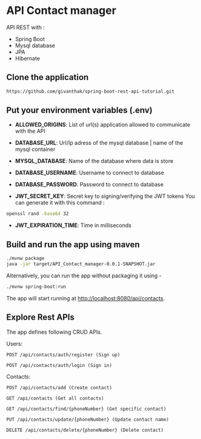 # API Contact manager
API REST with :
- Spring Boot
- Mysql database
- JPA
- Hibernate

## Clone the application

```bash
https://github.com/givanthak/spring-boot-rest-api-tutorial.git
```

## Put your environment variables (.env)

- **ALLOWED_ORIGINS**: List of url(s) application allowed to communicate with the API

- **DATABASE_URL**: Url/Ip adress of the mysql database | name of the mysql container

- **MYSQL_DATABASE**: Name of the database where data is store

- **DATABASE_USERNAME**: Username to connect to database

- **DATABASE_PASSWORD**: Password to connect to database

- **JWT_SECRET_KEY**: Secret key to signing/verifying the JWT tokens
You can generate it with this command :
```sh
openssl rand -base64 32
```

- **JWT_EXPIRATION_TIME**: Time in milliseconds

## Build and run the app using maven

```bash
./mvnw package
java -jar target/API_Contact_manager-0.0.1-SNAPSHOT.jar
```

Alternatively, you can run the app without packaging it using -

```bash
./mvnw spring-boot:run
```

The app will start running at <http://localhost:8080/api/contacts>.

## Explore Rest APIs

The app defines following CRUD APIs.

Users:

    POST /api/contacts/auth/register (Sign up)

    POST /api/contacts/auth/login (Sign in)


Contacts:

    POST /api/contacts/add (Create contact)

    GET /api/contacts (Get all contacts)
    
    GET /api/contacts/find/{phoneNumber} (Get specific contact)

    PUT /api/contacts/update/{phoneNumber} (Update contact name)

    DELETE /api/contacts/delete/{phoneNumber} (Delete contact)
